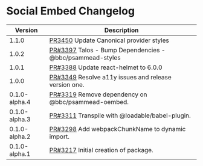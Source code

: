 # Social Embed Changelog

| Version       | Description                                                                                           |
| ------------- | ----------------------------------------------------------------------------------------------------- |
| 1.1.0         | [PR3450](https://github.com/bbc/psammead/pull/3450) Update Canonical provider styles                  |
| 1.0.2         | [PR#3397](https://github.com/bbc/psammead/pull/3397) Talos - Bump Dependencies - @bbc/psammead-styles |
| 1.0.1         | [PR#3388](https://github.com/bbc/psammead/pull/3388) Update react-helmet to 6.0.0                     |
| 1.0.0         | [PR#3349](https://github.com/bbc/psammead/pull/3349) Resolve a11y issues and release version one.     |
| 0.1.0-alpha.4 | [PR#3319](https://github.com/bbc/psammead/pull/3319) Remove dependency on @bbc/psammead-oembed.       |
| 0.1.0-alpha.3 | [PR#3311](https://github.com/bbc/psammead/pull/3311) Transpile with @loadable/babel-plugin.           |
| 0.1.0-alpha.2 | [PR#3298](https://github.com/bbc/psammead/pull/3298) Add webpackChunkName to dynamic import.          |
| 0.1.0-alpha.1 | [PR#3217](https://github.com/bbc/psammead/pull/3217) Initial creation of package.                     |
